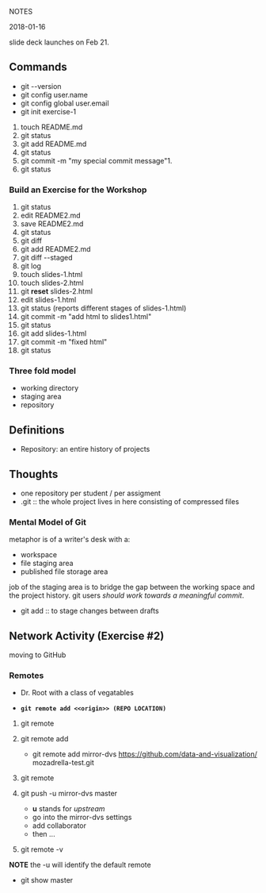 NOTES

2018-01-16

slide deck launches on Feb 21.  

## Commands

- git --version
- git config user.name
- git config global user.email
- git init exercise-1


1. touch README.md
2. git status
3. git add README.md
4. git status
5. git commit -m "my special commit message"1. 
1. git status

### Build an Exercise for the Workshop



1. git status
1. edit README2.md 
1. save README2.md
1. git status
1. git diff
1. git add README2.md
1. git diff --staged
1. git log
1. touch slides-1.html
1. touch slides-2.html
1. git **reset** slides-2.html
1. edit slides-1.html
1. git status (reports different stages of slides-1.html)
1. git commit -m "add html to slides1.html"
1. git status
1. git add slides-1.html
1. git commit -m "fixed html"
1. git status

### Three fold model

- working directory
- staging area
- repository



## Definitions

- Repository:  an entire history of projects

## Thoughts

- one repository per student / per assigment
- .git :: the whole project lives in here consisting of compressed files


### Mental Model of Git

metaphor is of a writer's desk with a:

- workspace
- file staging area
- published file storage area

job of the staging area is to bridge the gap between the working space and the project history.  git users *should work towards a meaningful commit*.  

- git add :: to stage changes between drafts


## Network Activity (Exercise #2) 

moving to GitHub

### Remotes

- Dr. Root with a class of vegatables

- **`git remote add <<origin>> (REPO LOCATION)`**

1. git remote
1. git remote add 

    - git remote add mirror-dvs https://github.com/data-and-visualization/
mozadrella-test.git

1. git remote
1. git push -u mirror-dvs master

    - **u** stands for *upstream*
    - go into the mirror-dvs settings
    - add collaborator
    - then ...

1. git remote -v

**NOTE** the -u will identify the default remote 

- git show master
